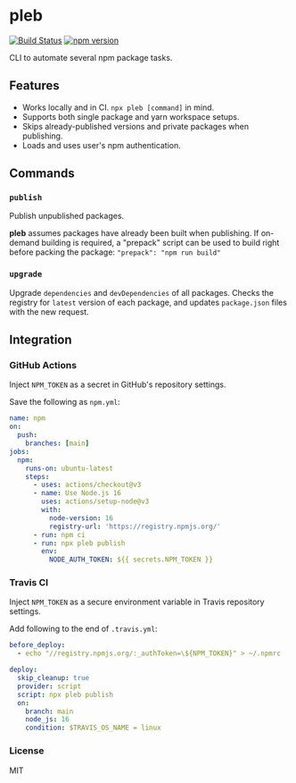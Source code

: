 # pleb

[![Build Status](https://github.com/wixplosives/pleb/workflows/tests/badge.svg)](https://github.com/wixplosives/pleb/actions)
[![npm version](https://badge.fury.io/js/pleb.svg)](https://badge.fury.io/js/pleb)

CLI to automate several npm package tasks.

## Features

- Works locally and in CI. `npx pleb [command]` in mind.
- Supports both single package and yarn workspace setups.
- Skips already-published versions and private packages when publishing.
- Loads and uses user's npm authentication.

## Commands

### `publish`

Publish unpublished packages.

**pleb** assumes packages have already been built when publishing. If on-demand building is required, a "prepack" script can be used to build right before packing the package: `"prepack": "npm run build"`

### `upgrade`

Upgrade `dependencies` and `devDependencies` of all packages.
Checks the registry for `latest` version of each package, and updates `package.json` files with the new request.

## Integration

### GitHub Actions

Inject `NPM_TOKEN` as a secret in GitHub's repository settings.

Save the following as `npm.yml`:

```yml
name: npm
on:
  push:
    branches: [main]
jobs:
  npm:
    runs-on: ubuntu-latest
    steps:
      - uses: actions/checkout@v3
      - name: Use Node.js 16
        uses: actions/setup-node@v3
        with:
          node-version: 16
          registry-url: 'https://registry.npmjs.org/'
      - run: npm ci
      - run: npx pleb publish
        env:
          NODE_AUTH_TOKEN: ${{ secrets.NPM_TOKEN }}
```

### Travis CI

Inject `NPM_TOKEN` as a secure environment variable in Travis repository settings.

Add following to the end of `.travis.yml`:

```yml
before_deploy:
  - echo "//registry.npmjs.org/:_authToken=\${NPM_TOKEN}" > ~/.npmrc

deploy:
  skip_cleanup: true
  provider: script
  script: npx pleb publish
  on:
    branch: main
    node_js: 16
    condition: $TRAVIS_OS_NAME = linux
```

### License

MIT

